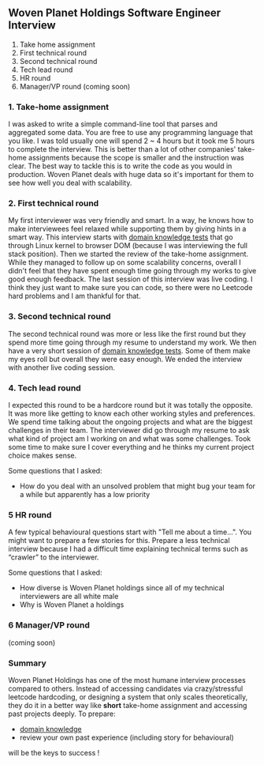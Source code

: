 ## Woven Planet Holdings Software Engineer Interview


1. Take home assignment
2. First technical round
3. Second technical round
4. Tech lead round
5. HR round
6. Manager/VP round (coming soon)


### 1. Take-home assignment

I was asked to write a simple command-line tool that parses and aggregated some data. You are free to use any programming language that you like. I was told usually one will spend 2 ~ 4 hours but it took me 5 hours to complete the interview. This is better than a lot of other companies' take-home assignments because the scope is smaller and the instruction was clear. The best way to tackle this is to write the code as you would in production. Woven Planet deals with huge data so it's important for them to see how well you deal with scalability.

### 2. First technical round

My first interviewer was very friendly and smart. In a way, he knows how to make interviewees feel relaxed while supporting them by giving hints in a smart way. This interview starts with [domain knowledge tests](https://story.gaijineer.co/domain-knowledge) that go through Linux kernel to browser DOM (because I was interviewing the full stack position). Then we started the review of the take-home assignment. While they managed to follow up on some scalability concerns, overall I didn't feel that they have spent enough time going through my works to give good enough feedback. The last session of this interview was live coding. I think they just want to make sure you can code, so there were no Leetcode hard problems and I am thankful for that.

### 3. Second technical round

The second technical round was more or less like the first round but they spend more time going through my resume to understand my work. We then have a very short session of [domain knowledge tests](https://story.gaijineer.co/domain-knowledge). Some of them make my eyes roll but overall they were easy enough. We ended the interview with another live coding session.

### 4. Tech lead round

I expected this round to be a hardcore round but it was totally the opposite. It was more like getting to know each other working styles and preferences. We spend time talking about the ongoing projects and what are the biggest challenges in their team. The interviewer did go through my resume to ask what kind of project am I working on and what was some challenges. Took some time to make sure I cover everything and he thinks my current project choice makes sense.

Some questions that I asked:
- How do you deal with an unsolved problem that might bug your team for a while but apparently has a low priority

### 5 HR round

A few typical behavioural questions start with "Tell me about a time...". You might want to prepare a few stories for this. Prepare a less technical interview because I had a difficult time explaining technical terms such as “crawler” to the interviewer.

Some questions that I asked:
- How diverse is Woven Planet holdings since all of my technical interviewers are all white male
- Why is Woven Planet a holdings 

### 6 Manager/VP round

(coming soon)

### Summary

Woven Planet Holdings has one of the most humane interview processes compared to others. Instead of accessing candidates via crazy/stressful leetcode hardcoding, or designing a system that only scales theoretically, they do it in a better way like **short** take-home assignment and accessing past projects deeply. To prepare:

- [domain knowledge](https://story.gaijineer.co/domain-knowledge)
- review your own past experience (including story for behavioural)

will be the keys to success !